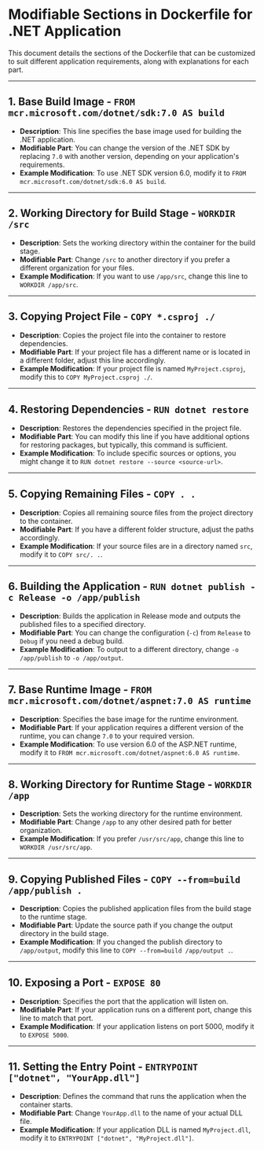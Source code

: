 # Modifiable Sections in Dockerfile for .NET Application

This document details the sections of the Dockerfile that can be customized to suit different application requirements, along with explanations for each part.

---

## 1. Base Build Image - `FROM mcr.microsoft.com/dotnet/sdk:7.0 AS build`

- **Description**: This line specifies the base image used for building the .NET application.
- **Modifiable Part**: You can change the version of the .NET SDK by replacing `7.0` with another version, depending on your application's requirements.
- **Example Modification**: To use .NET SDK version 6.0, modify it to `FROM mcr.microsoft.com/dotnet/sdk:6.0 AS build`.

---

## 2. Working Directory for Build Stage - `WORKDIR /src`

- **Description**: Sets the working directory within the container for the build stage.
- **Modifiable Part**: Change `/src` to another directory if you prefer a different organization for your files.
- **Example Modification**: If you want to use `/app/src`, change this line to `WORKDIR /app/src`.

---

## 3. Copying Project File - `COPY *.csproj ./`

- **Description**: Copies the project file into the container to restore dependencies.
- **Modifiable Part**: If your project file has a different name or is located in a different folder, adjust this line accordingly.
- **Example Modification**: If your project file is named `MyProject.csproj`, modify this to `COPY MyProject.csproj ./`.

---

## 4. Restoring Dependencies - `RUN dotnet restore`

- **Description**: Restores the dependencies specified in the project file.
- **Modifiable Part**: You can modify this line if you have additional options for restoring packages, but typically, this command is sufficient.
- **Example Modification**: To include specific sources or options, you might change it to `RUN dotnet restore --source <source-url>`.

---

## 5. Copying Remaining Files - `COPY . .`

- **Description**: Copies all remaining source files from the project directory to the container.
- **Modifiable Part**: If you have a different folder structure, adjust the paths accordingly.
- **Example Modification**: If your source files are in a directory named `src`, modify it to `COPY src/. .`.

---

## 6. Building the Application - `RUN dotnet publish -c Release -o /app/publish`

- **Description**: Builds the application in Release mode and outputs the published files to a specified directory.
- **Modifiable Part**: You can change the configuration (`-c`) from `Release` to `Debug` if you need a debug build.
- **Example Modification**: To output to a different directory, change `-o /app/publish` to `-o /app/output`.

---

## 7. Base Runtime Image - `FROM mcr.microsoft.com/dotnet/aspnet:7.0 AS runtime`

- **Description**: Specifies the base image for the runtime environment.
- **Modifiable Part**: If your application requires a different version of the runtime, you can change `7.0` to your required version.
- **Example Modification**: To use version 6.0 of the ASP.NET runtime, modify it to `FROM mcr.microsoft.com/dotnet/aspnet:6.0 AS runtime`.

---

## 8. Working Directory for Runtime Stage - `WORKDIR /app`

- **Description**: Sets the working directory for the runtime environment.
- **Modifiable Part**: Change `/app` to any other desired path for better organization.
- **Example Modification**: If you prefer `/usr/src/app`, change this line to `WORKDIR /usr/src/app`.

---

## 9. Copying Published Files - `COPY --from=build /app/publish .`

- **Description**: Copies the published application files from the build stage to the runtime stage.
- **Modifiable Part**: Update the source path if you change the output directory in the build stage.
- **Example Modification**: If you changed the publish directory to `/app/output`, modify this line to `COPY --from=build /app/output .`.

---

## 10. Exposing a Port - `EXPOSE 80`

- **Description**: Specifies the port that the application will listen on.
- **Modifiable Part**: If your application runs on a different port, change this line to match that port.
- **Example Modification**: If your application listens on port 5000, modify it to `EXPOSE 5000`.

---

## 11. Setting the Entry Point - `ENTRYPOINT ["dotnet", "YourApp.dll"]`

- **Description**: Defines the command that runs the application when the container starts.
- **Modifiable Part**: Change `YourApp.dll` to the name of your actual DLL file.
- **Example Modification**: If your application DLL is named `MyProject.dll`, modify it to `ENTRYPOINT ["dotnet", "MyProject.dll"]`.
